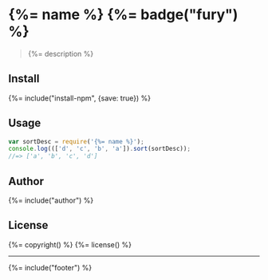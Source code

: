 # {%= name %} {%= badge("fury") %}

> {%= description %}

## Install
{%= include("install-npm", {save: true}) %}

## Usage

```js
var sortDesc = require('{%= name %}');
console.log((['d', 'c', 'b', 'a']).sort(sortDesc));
//=> ['a', 'b', 'c', 'd']
```

## Author
{%= include("author") %}

## License
{%= copyright() %}
{%= license() %}

***

{%= include("footer") %}
